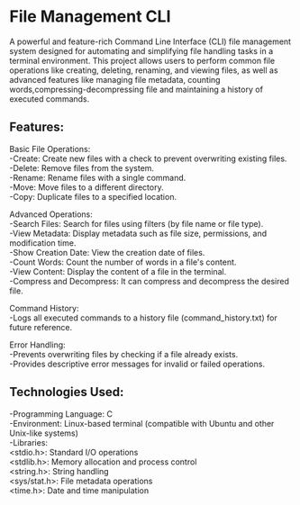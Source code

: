 # File Management CLI
A powerful and feature-rich Command Line Interface (CLI) file management system designed for automating and simplifying file handling tasks in a terminal environment. This project allows users to perform common file operations like creating, deleting, renaming, and viewing files, as well as advanced features like managing file metadata, counting words,compressing-decompressing file and maintaining a history of executed commands.  

## Features:
Basic File Operations:  
-Create: Create new files with a check to prevent overwriting existing files.  
-Delete: Remove files from the system.  
-Rename: Rename files with a single command.  
-Move: Move files to a different directory.  
-Copy: Duplicate files to a specified location.  

Advanced Operations:  
-Search Files: Search for files using filters (by file name or file type).  
-View Metadata: Display metadata such as file size, permissions, and modification time.  
-Show Creation Date: View the creation date of files.  
-Count Words: Count the number of words in a file's content.  
-View Content: Display the content of a file in the terminal.  
-Compress and Decompress: It can compress and decompress the desired file.

Command History:  
-Logs all executed commands to a history file (command_history.txt) for future reference.  

Error Handling:  
-Prevents overwriting files by checking if a file already exists.  
-Provides descriptive error messages for invalid or failed operations.  

## Technologies Used:
-Programming Language: C  
-Environment: Linux-based terminal (compatible with Ubuntu and other Unix-like systems)  
-Libraries:  
<stdio.h>: Standard I/O operations  
<stdlib.h>: Memory allocation and process control  
<string.h>: String handling  
<sys/stat.h>: File metadata operations  
<time.h>: Date and time manipulation  
